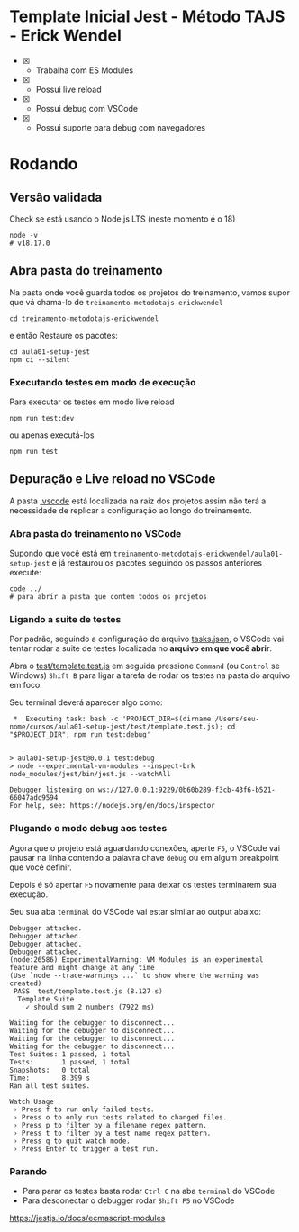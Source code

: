 # Template Inicial Jest - Método TAJS - Erick Wendel

- [x] - Trabalha com ES Modules
- [x] - Possui live reload
- [x] - Possui debug com VSCode
- [x] - Possui suporte para debug com navegadores

# Rodando

## Versão validada

Check se está usando o Node.js LTS (neste momento é o 18)

```shell
node -v
# v18.17.0
```

## Abra  pasta do treinamento

Na pasta onde você guarda todos os projetos do treinamento, vamos supor que vá chama-lo de `treinamento-metodotajs-erickwendel`

```shell
cd treinamento-metodotajs-erickwendel
```

e então Restaure os pacotes:

```shell
cd aula01-setup-jest
npm ci --silent
```

### Executando testes em modo de execução

Para executar os testes em modo live reload
```shell
npm run test:dev
```
ou apenas executá-los
```shell
npm run test
```

## Depuração e Live reload no VSCode

A pasta [.vscode](./../../.vscode) está localizada na raiz dos projetos assim não terá a necessidade de replicar a configuração ao longo do treinamento.

### Abra pasta do treinamento no VSCode

Supondo que você está em `treinamento-metodotajs-erickwendel/aula01-setup-jest` e já restaurou os pacotes seguindo os passos anteriores execute:
```shell
code ../
# para abrir a pasta que contem todos os projetos
```

### Ligando a suite de testes

Por padrão, seguindo a configuração do arquivo [tasks.json](./../.vscode/tasks.json), o VSCode vai tentar rodar a suite de testes localizada no **arquivo em que você abrir**.

Abra o [test/template.test.js](./test/template.test.js) em seguida pressione `Command` (ou `Control` se Windows) `Shift B` para ligar a tarefa de rodar os testes na pasta do arquivo em foco.

Seu terminal deverá aparecer algo como:

```shell
 *  Executing task: bash -c 'PROJECT_DIR=$(dirname /Users/seu-nome/cursos/aula01-setup-jest/test/template.test.js); cd "$PROJECT_DIR"; npm run test:debug'


> aula01-setup-jest@0.0.1 test:debug
> node --experimental-vm-modules --inspect-brk node_modules/jest/bin/jest.js --watchAll

Debugger listening on ws://127.0.0.1:9229/0b60b289-f3cb-43f6-b521-66047adc9594
For help, see: https://nodejs.org/en/docs/inspector

```

### Plugando o modo debug aos testes

Agora que o projeto está aguardando conexões, aperte `F5`, o VSCode vai pausar na linha contendo a palavra chave `debug` ou em algum breakpoint que você definir.

Depois é só apertar `F5` novamente para deixar os testes terminarem sua execução.

Seu sua aba `terminal` do VSCode vai estar similar ao output abaixo:
```shell
Debugger attached.
Debugger attached.
Debugger attached.
Debugger attached.
(node:26586) ExperimentalWarning: VM Modules is an experimental feature and might change at any time
(Use `node --trace-warnings ...` to show where the warning was created)
 PASS  test/template.test.js (8.127 s)
  Template Suite
    ✓ should sum 2 numbers (7922 ms)

Waiting for the debugger to disconnect...
Waiting for the debugger to disconnect...
Waiting for the debugger to disconnect...
Waiting for the debugger to disconnect...
Test Suites: 1 passed, 1 total
Tests:       1 passed, 1 total
Snapshots:   0 total
Time:        8.399 s
Ran all test suites.

Watch Usage
 › Press f to run only failed tests.
 › Press o to only run tests related to changed files.
 › Press p to filter by a filename regex pattern.
 › Press t to filter by a test name regex pattern.
 › Press q to quit watch mode.
 › Press Enter to trigger a test run.

```

### Parando

- Para parar os testes basta rodar `Ctrl C` na aba `terminal` do VSCode
- Para desconectar o debugger rodar `Shift F5` no VSCode

https://jestjs.io/docs/ecmascript-modules
